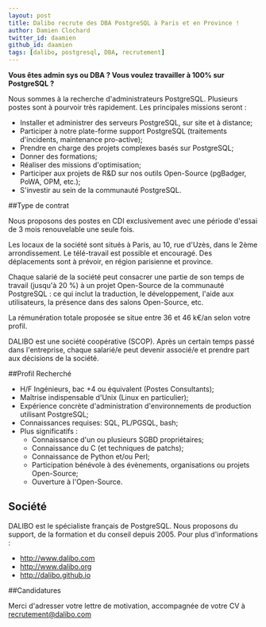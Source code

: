 ```yaml
---
layout: post
title: Dalibo recrute des DBA PostgreSQL à Paris et en Province !
author: Damien Clochard
twitter_id: daamien
github_id: daamien
tags: [dalibo, postgresql, DBA, recrutement]
---
```



**Vous êtes admin sys ou DBA ? Vous voulez travailler à 100% sur PostgreSQL ?**


<!--MORE-->


Nous sommes à la recherche d'administrateurs PostgreSQL. Plusieurs postes sont à pourvoir très rapidement. Les principales missions seront :

* Installer et administrer des serveurs PostgreSQL, sur site et à distance;
* Participer à notre plate-forme support PostgreSQL (traitements d'incidents, maintenance pro-active);
* Prendre en charge des projets complexes basés sur PostgreSQL;
* Donner des formations;
* Réaliser des missions d'optimisation;
* Participer aux projets de R&D sur nos outils Open-Source (pgBadger, PoWA, OPM, etc.);
* S'investir au sein de la communauté PostgreSQL.


##Type de contrat

Nous proposons des postes en CDI exclusivement avec une période d'essai de 3 mois renouvelable une seule fois.

Les locaux de la société sont situés à Paris, au 10, rue d'Uzès, dans le 2ème arrondissement. Le télé-travail est possible et encouragé.
Des déplacements sont à prévoir, en région parisienne et province.

Chaque salarié de la société peut consacrer une partie de son temps de travail (jusqu'à 20 %) à un projet Open-Source de la communauté PostgreSQL : ce qui inclut la traduction, le développement, l'aide aux utilisateurs, la présence dans des salons Open-Source, etc.

La rémunération totale proposée se situe entre 36 et 46 k€/an selon votre profil.

DALIBO est une société coopérative (SCOP). Après un certain temps passé dans l'entreprise, chaque salarié/e peut devenir associé/e et prendre part aux décisions de la société.


##Profil Recherché

* H/F Ingénieurs, bac +4 ou équivalent (Postes Consultants);
* Maîtrise indispensable d'Unix (Linux en particulier);
* Expérience concrète d'administration d'environnements de production utilisant PostgreSQL;
* Connaissances requises: SQL, PL/PGSQL, bash;
* Plus significatifs :
    - Connaissance d'un ou plusieurs SGBD propriétaires;
    - Connaissance du C (et techniques de patchs);
    - Connaissance de Python et/ou Perl;
    - Participation bénévole à des évènements, organisations ou projets Open-Source;
    - Ouverture à l'Open-Source.


## Société

DALIBO est le spécialiste français de PostgreSQL. Nous proposons du support, de la formation et du conseil depuis 2005.
Pour plus d'informations :

* http://www.dalibo.com
* http://www.dalibo.org
* http://dalibo.github.io


##Candidatures

Merci d'adresser votre lettre de motivation, accompagnée de votre CV à recrutement@dalibo.com
